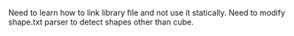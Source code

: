 Need to learn how to link library file and not use it statically.
Need to modify shape.txt parser to detect shapes other than cube.
